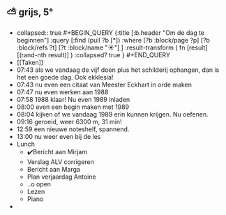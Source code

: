 ## ⛅ grijs, 5°
- collapsed:: true
  #+BEGIN_QUERY 
  {:title [:b.header "Om de dag te beginnen"]
   :query [:find (pull ?b [*])
     :where 
       [?b :block/page ?p]
       [?b :block/refs ?t]
       [?t :block/name "☀️"]
   ]
   :result-transform ( fn [result] [(rand-nth result)] )
   :collapsed? true
  }
  #+END_QUERY
- [[Taken]]
- 07:43 als we vandaag de vijf doen plus het schilderij ophangen, dan is het een goede dag. Ook ekklesia!
- 07:43 nu even een citaat van Meester Eckhart in orde maken
- 07:47 nu even werken aan 1988
- 07:58 1988 klaar! Nu even 1989 inladen
- 08:00 even een begin maken met 1989
- 08:04 kijken of we vandaag 1989 erin kunnen krijgen. Nu oefenen.
- 09:16 geroeid, weer 6300 m, 31 min!
- 12:59 een nieuwe noteshelf, spannend.
- 13:00 nu weer even bij de les
- Lunch
	- ✔️Bericht aan Mirjam
	- Verslag ALV corrigeren
	- Bericht aan Marga
	- Plan verjaardag Antoine
	- ..o  open
	- Lezen
	- Piano
-